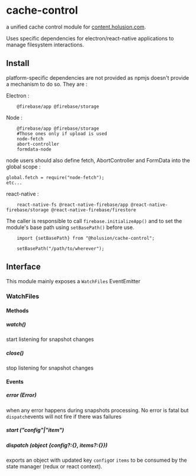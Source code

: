 # cache-control

a unified cache control module for [content.holusion.com](https://content.holusion.com).

Uses specific dependencies for electron/react-native applications to manage filesystem interactions.

## Install

platform-specific dependencies are not provided as npmjs doesn't provide a mechanism to do so. They are :

Electron :

```
    @firebase/app @firebase/storage
```
Node : 
```
    @firebase/app @firebase/storage
    #Those ones only if upload is used
    node-fetch
    abort-controller
    formdata-node
```
node users should also define fetch, AbortController and FormData into the global scope :
```
global.fetch = require("node-fetch");
etc...
```

react-native :

```
    react-native-fs @react-native-firebase/app @react-native-firebase/storage @react-native-firebase/firestore
```

The caller is responsible to call `firebase.initializeApp()` and to set the module's base path using `setBasePath()` before use.

```
    import {setBasePath} from "@holusion/cache-control";

    setBasePath("/path/to/wherever");
```


## Interface

This module mainly exposes a `WatchFiles` EventEmitter

### WatchFiles

#### Methods

##### watch()

start listening for snapshot changes

##### close()

stop listening for snapshot changes

#### Events

##### error (Error)

when any error happens during snapshots processing. No error is fatal but `dispatch`events will not fire if there was failures

##### start ("config"|"item")


##### dispatch (object {config?:{}, items?:{}})

exports an object with updated key `config`or `items` to be consumed by the state manager (redux or react context).

